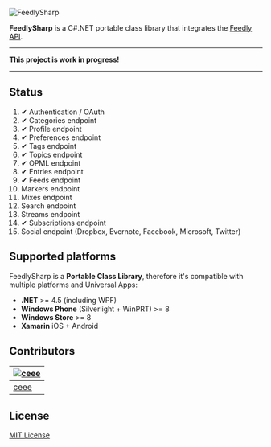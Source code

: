 ![FeedlySharp](https://raw.github.com/ceee/FeedlySharp/master/feedlysharp.png)

**FeedlySharp** is a C#.NET portable class library that integrates the [Feedly API](https://developer.feedly.com/).

---

**This project is work in progress!**

---

## Status

1. ✔ Authentication / OAuth
2. ✔ Categories endpoint
3. ✔ Profile endpoint
4. ✔ Preferences endpoint
5. ✔ Tags endpoint
6. ✔ Topics endpoint
7. ✔ OPML endpoint
8. ✔ Entries endpoint
9. ✔ Feeds endpoint
10. Markers endpoint
11. Mixes endpoint
12. Search endpoint
13. Streams endpoint
14. ✔ Subscriptions endpoint
15. Social endpoint (Dropbox, Evernote, Facebook, Microsoft, Twitter)

## Supported platforms

FeedlySharp is a **Portable Class Library**, therefore it's compatible with multiple platforms and Universal Apps:

- **.NET** >= 4.5 (including WPF)
- **Windows Phone** (Silverlight + WinPRT) >= 8
- **Windows Store** >= 8
- **Xamarin** iOS + Android

## Contributors

| [![ceee](http://gravatar.com/avatar/9c61b1f4307425f12f05d3adb930ba66?s=70)](https://github.com/ceee "Tobias Klika") |
|---|
| [ceee](https://github.com/ceee) |

## License

[MIT License](https://github.com/ceee/FeedlySharp/blob/master/LICENSE-MIT)
